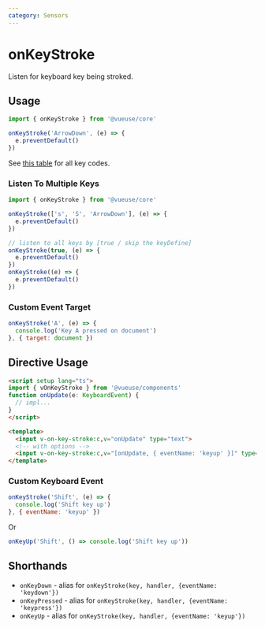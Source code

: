```yaml
---
category: Sensors
---
```


# onKeyStroke

Listen for keyboard key being stroked.

## Usage

```js
import { onKeyStroke } from '@vueuse/core'

onKeyStroke('ArrowDown', (e) => {
  e.preventDefault()
})
```

See [this table](https://developer.mozilla.org/en-US/docs/Web/API/KeyboardEvent/key/Key_Values) for all key codes.

### Listen To Multiple Keys

```js
import { onKeyStroke } from '@vueuse/core'

onKeyStroke(['s', 'S', 'ArrowDown'], (e) => {
  e.preventDefault()
})

// listen to all keys by [true / skip the keyDefine]
onKeyStroke(true, (e) => {
  e.preventDefault()
})
onKeyStroke((e) => {
  e.preventDefault()
})

```

### Custom Event Target

```js
onKeyStroke('A', (e) => {
  console.log('Key A pressed on document')
}, { target: document })
```

## Directive Usage

```html
<script setup lang="ts">
import { vOnKeyStroke } from '@vueuse/components'
function onUpdate(e: KeyboardEvent) {
  // impl...
}
</script>

<template>
  <input v-on-key-stroke:c,v="onUpdate" type="text">
  <!-- with options -->
  <input v-on-key-stroke:c,v="[onUpdate, { eventName: 'keyup' }]" type="text">
</template>
```

### Custom Keyboard Event

```js
onKeyStroke('Shift', (e) => {
  console.log('Shift key up')
}, { eventName: 'keyup' })
```

Or

```js
onKeyUp('Shift', () => console.log('Shift key up'))
```


## Shorthands

- `onKeyDown` - alias for `onKeyStroke(key, handler, {eventName: 'keydown'})`
- `onKeyPressed` - alias for `onKeyStroke(key, handler, {eventName: 'keypress'})`
- `onKeyUp` -  alias for `onKeyStroke(key, handler, {eventName: 'keyup'})`
